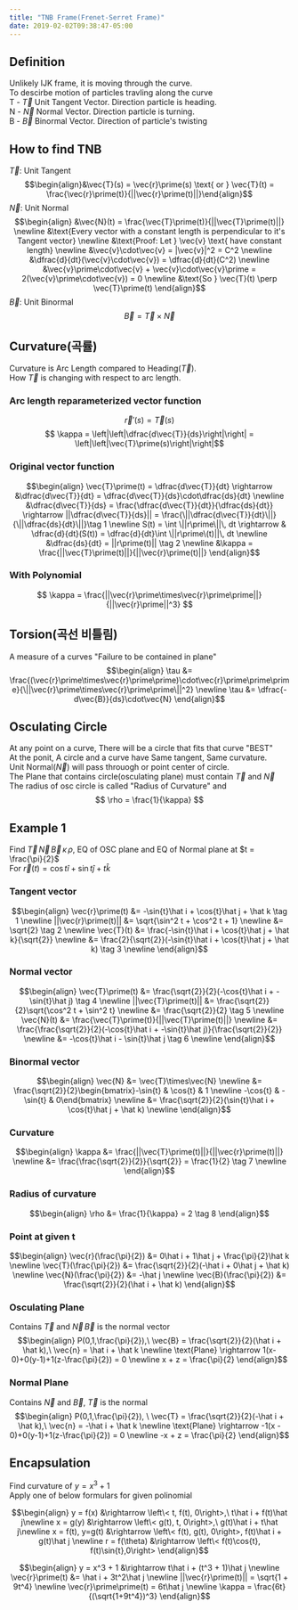 ```yaml
---
title: "TNB Frame(Frenet-Serret Frame)"
date: 2019-02-02T09:38:47-05:00
---
```


## Definition
Unlikely IJK frame, it is moving through the curve.  
To descirbe motion of particles travling along the curve  
T - $\vec{T}$ Unit Tangent Vector. Direction particle is heading.  
N - $\vec{N}$ Normal Vector. Direction particle is turning.  
B - $\vec{B}$ Binormal Vector. Direction of particle's twisting  

## How to find TNB
$\vec{T}$: Unit Tangent
$$\begin{align}&\vec{T}(s) = \vec{r}\prime(s) \text{ or } \vec{T}(t) = \frac{\vec{r}\prime(t)}{||\vec{r}\prime(t)||}\end{align}$$
$\vec{N}$: Unit Normal
$$\begin{align}
&\vec{N}(t) = \frac{\vec{T}\prime(t)}{||\vec{T}\prime(t)||} \newline 
&\text{Every vector with a constant length is perpendicular to it's Tangent vector} \newline
&\text{Proof: Let } \vec{v} \text{ have constant length} \newline
&\vec{v}\cdot\vec{v} = |\vec{v}|^2 = C^2 \newline
&\dfrac{d}{dt}(\vec{v}\cdot\vec{v}) = \dfrac{d}{dt}(C^2) \newline
&\vec{v}\prime\cdot\vec{v} + \vec{v}\cdot\vec{v}\prime = 2(\vec{v}\prime\cdot\vec{v}) = 0 \newline
&\text{So } \vec{T}(t) \perp \vec{T}\prime(t)
\end{align}$$
$\vec{B}$: Unit Binormal
$$\vec{B} = \vec{T} \times \vec{N}$$

## Curvature(곡률)
Curvature is Arc Length compared to Heading($\vec{T}$).  
How $\vec{T}$ is changing with respect to arc length.

### Arc length reparameterized vector function
$$
\vec{r}\prime(s) = \vec{T}(s)  
$$
$$
\kappa = \left|\left|\dfrac{d\vec{T}}{ds}\right|\right| = \left|\left|\vec{T}\prime(s)\right|\right|$$

### Original vector function
$$\begin{align}
\vec{T}\prime(t) = \dfrac{d\vec{T}}{dt} \rightarrow &\dfrac{d\vec{T}}{dt} = \dfrac{d\vec{T}}{ds}\cdot\dfrac{ds}{dt} \newline
&\dfrac{d\vec{T}}{ds} = \frac{\dfrac{d\vec{T}}{dt}}{\dfrac{ds}{dt}} \rightarrow ||\dfrac{d\vec{T}}{ds}|| = \frac{\||\dfrac{d\vec{T}}{dt}\||}{\||\dfrac{ds}{dt}\||}\tag 1 \newline
S(t) = \int \||r\prime\||\, dt \rightarrow & \dfrac{d}{dt}(S(t)) = \dfrac{d}{dt}\int \||r\prime\(t)||\, dt \newline
&\dfrac{ds}{dt} = ||r\prime(t)|| \tag 2 \newline
&\kappa = \frac{||\vec{T}\prime(t)||}{||\vec{r}\prime(t)||}
\end{align}$$

### With Polynomial
$$
\kappa = \frac{||\vec{r}\prime\times\vec{r}\prime\prime||}{||\vec{r}\prime||^3}
$$

## Torsion(곡선 비틀림)
A measure of a curves "Failure to be contained in plane"
$$\begin{align}
\tau &= \frac{(\vec{r}\prime\times\vec{r}\prime\prime)\cdot\vec{r}\prime\prime\prime}{\||\vec{r}\prime\times\vec{r}\prime\prime\||^2} \newline
\tau &= \dfrac{-d\vec{B}}{ds}\cdot\vec{N}
\end{align}$$

## Osculating Circle
At any point on a curve, There will be a circle that fits that curve "BEST"  
At the ponit, A circle and a curve have Same tangent, Same curvature.  
Unit Normal($\vec{N}$) will pass throuogh or point center of circle.  
The Plane that contains circle(osculating plane) must contain $\vec{T}\text{ and }\vec{N}$  
The radius of osc circle is called "Radius of Curvature" and  
$$
\rho = \frac{1}{\kappa}
$$

## Example 1
Find $\vec{T}\, \vec{N}\, \vec{B}\, \kappa\, \rho$, EQ of OSC plane and EQ of Normal plane at $t = \frac{\pi}{2}$  
For $\vec{r}(t) = \cos{t}\hat i + \sin{t}\hat j + t\hat k$

### Tangent vector
$$\begin{align}
\vec{r}\prime(t) &= -\sin{t}\hat i + \cos{t}\hat j + \hat k \tag 1 \newline
||\vec{r}\prime(t)|| &= \sqrt{\sin^2 t + \cos^2 t + 1} \newline &= \sqrt{2} \tag 2 \newline
\vec{T}(t) &= \frac{-\sin{t}\hat i + \cos{t}\hat j + \hat k}{\sqrt{2}} \newline
&= \frac{2}{\sqrt{2}}(-\sin{t}\hat i + \cos{t}\hat j + \hat k) \tag 3 \newline
\end{align}$$

### Normal vector
$$\begin{align}
\vec{T}\prime(t) &= \frac{\sqrt{2}}{2}(-\cos{t}\hat i + -\sin{t}\hat j) \tag 4 \newline
||\vec{T}\prime(t)|| &= \frac{\sqrt{2}}{2}\sqrt{\cos^2 t + \sin^2 t} \newline
&= \frac{\sqrt{2}}{2} \tag 5 \newline
\vec{N}(t) &= \frac{\vec{T}\prime(t)}{||\vec{T}\prime(t)||} \newline
&= \frac{\frac{\sqrt{2}}{2}(-\cos{t}\hat i + -\sin{t}\hat j)}{\frac{\sqrt{2}}{2}} \newline
&= -\cos{t}\hat i - \sin{t}\hat j \tag 6 \newline
\end{align}$$

### Binormal vector
$$\begin{align}
\vec{N} &= \vec{T}\times\vec{N} \newline
&= \frac{\sqrt{2}}{2}\begin{bmatrix}-\sin{t} & \cos{t} & 1 \newline -\cos{t} & -\sin{t} & 0\end{bmatrix} \newline
&= \frac{\sqrt{2}}{2}(\sin{t}\hat i + \cos{t}\hat j + \hat k) \newline
\end{align}$$

### Curvature
$$\begin{align}
\kappa &= \frac{||\vec{T}\prime(t)||}{||\vec{r}\prime(t)||} \newline
&= \frac{\frac{\sqrt{2}}{2}}{\sqrt{2}} = \frac{1}{2} \tag 7 \newline
\end{align}$$

### Radius of curvature
$$\begin{align}
\rho &= \frac{1}{\kappa}  = 2 \tag 8
\end{align}$$

### Point at given t
$$\begin{align}
\vec{r}(\frac{\pi}{2}) &= 0\hat i + 1\hat j + \frac{\pi}{2}\hat k \newline
\vec{T}(\frac{\pi}{2}) &= \frac{\sqrt{2}}{2}(-\hat i + 0\hat j + \hat k) \newline
\vec{N}(\frac{\pi}{2}) &= -\hat j \newline
\vec{B}(\frac{\pi}{2}) &= \frac{\sqrt{2}}{2}(\hat i + \hat k)
\end{align}$$

### Osculating Plane
Contains $\vec{T} \text{ and } \vec{N}\, \vec{B}$ is the normal vector
$$\begin{align}
P(0,1,\frac{\pi}{2}),\  \vec{B} = \frac{\sqrt{2}}{2}(\hat i + \hat k),\ \vec{n} = \hat i + \hat k \newline
\text{Plane} \rightarrow 1(x-0)+0(y-1)+1(z-\frac{\pi}{2}) = 0 \newline
x + z = \frac{\pi}{2}
\end{align}$$

### Normal Plane
Contains $\vec{N} \text{ and } \vec{B},\ \vec{T}$ is the normal
$$\begin{align}
P(0,1,\frac{\pi}{2}), \ \vec{T} = \frac{\sqrt{2}}{2}(-\hat i + \hat k),\ \vec{n} = -\hat i + \hat k \newline
\text{Plane} \rightarrow -1(x - 0)+0(y-1)+1(z-\frac{\pi}{2}) = 0  \newline
-x + z = \frac{\pi}{2}
\end{align}$$

## Encapsulation
Find curvature of $y = x^3 + 1$  
Apply one of below formulars for given polinomial  

$$\begin{align}
y = f(x) &\rightarrow \left\< t, f(t), 0\right>,\ t\hat i + f(t)\hat j\newline
x = g(y) &\rightarrow \left\< g(t), t, 0\right>,\ g(t)\hat i + t\hat j\newline
x = f(t), y=g(t) &\rightarrow \left\< f(t), g(t), 0\right>, f(t)\hat i + g(t)\hat j \newline
r = f(\theta) &\rightarrow \left\< f(t)\cos{t}, f(t)\sin{t},0\right>
\end{align}$$  
  
$$\begin{align}
y = x^3 + 1 &\rightarrow t\hat i + (t^3 + 1)\hat j \newline
\vec{r}\prime(t) &= \hat i + 3t^2\hat j \newline
||\vec{r}\prime(t)|| = \sqrt{1 + 9t^4} \newline
\vec{r}\prime\prime(t) = 6t\hat j \newline
\kappa = \frac{6t}{(\sqrt{1+9t^4})^3}
\end{align}$$